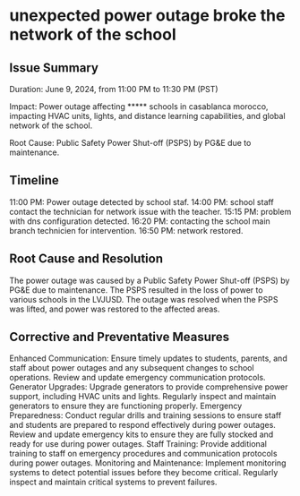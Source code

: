 # unexpected power outage broke the network of the school


## Issue Summary
Duration: June 9, 2024, from 11:00 PM to 11:30 PM (PST)

Impact: Power outage affecting ***** schools in casablanca morocco, impacting HVAC units, lights, and distance learning capabilities, and global network of the school.

Root Cause: Public Safety Power Shut-off (PSPS) by PG&E due to maintenance.


## Timeline
11:00 PM: Power outage detected by school staf.
14:00 PM: school staff contact the technician for network issue with the teacher.
15:15 PM: problem with dns configuration detected.
16:20 PM: contacting the school main branch technicien for intervention.
16:50 PM: network restored.

## Root Cause and Resolution

The power outage was caused by a Public Safety Power Shut-off (PSPS) by PG&E due to maintenance. The PSPS resulted in the loss of power to various schools in the LVJUSD. The outage was resolved when the PSPS was lifted, and power was restored to the affected areas.

## Corrective and Preventative Measures
Enhanced Communication:
Ensure timely updates to students, parents, and staff about power outages and any subsequent changes to school operations.
Review and update emergency communication protocols.
Generator Upgrades:
Upgrade generators to provide comprehensive power support, including HVAC units and lights.
Regularly inspect and maintain generators to ensure they are functioning properly.
Emergency Preparedness:
Conduct regular drills and training sessions to ensure staff and students are prepared to respond effectively during power outages.
Review and update emergency kits to ensure they are fully stocked and ready for use during power outages.
Staff Training:
Provide additional training to staff on emergency procedures and communication protocols during power outages.
Monitoring and Maintenance:
Implement monitoring systems to detect potential issues before they become critical.
Regularly inspect and maintain critical systems to prevent failures.
